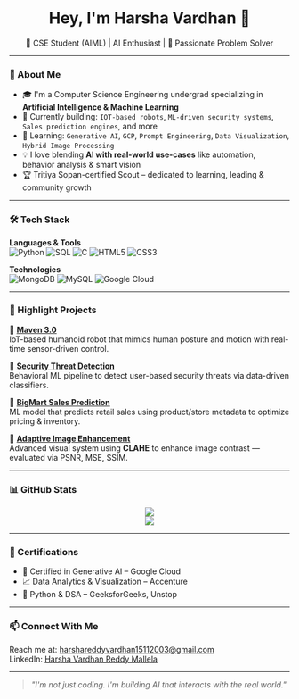<h1 align="center">Hey, I'm Harsha Vardhan 👋</h1>

<p align="center">
  🚀 CSE Student (AIML) | AI Enthusiast | 🧠 Passionate Problem Solver
</p>

---

### 🧠 About Me

- 🎓 I'm a Computer Science Engineering undergrad specializing in **Artificial Intelligence & Machine Learning**  
- 🔬 Currently building: `IOT-based robots`, `ML-driven security systems`, `Sales prediction engines`, and more  
- 🌱 Learning: `Generative AI`, `GCP`, `Prompt Engineering`, `Data Visualization`, `Hybrid Image Processing`  
- 💡 I love blending **AI with real-world use-cases** like automation, behavior analysis & smart vision  
- 🏆 Tritiya Sopan-certified Scout – dedicated to learning, leading & community growth

---

### 🛠️ Tech Stack

**Languages & Tools**  
![Python](https://img.shields.io/badge/Python-333?style=flat&logo=python&logoColor=yellow)
![SQL](https://img.shields.io/badge/SQL-333?style=flat&logo=postgresql&logoColor=white)
![C](https://img.shields.io/badge/C-333?style=flat&logo=c&logoColor=white)
![HTML5](https://img.shields.io/badge/HTML5-333?style=flat&logo=html5)
![CSS3](https://img.shields.io/badge/CSS3-333?style=flat&logo=css3)

**Technologies**  
![MongoDB](https://img.shields.io/badge/MongoDB-333?style=flat&logo=mongodb)
![MySQL](https://img.shields.io/badge/MySQL-333?style=flat&logo=mysql)
![Google Cloud](https://img.shields.io/badge/Google%20Cloud-333?style=flat&logo=googlecloud)

---

### 🚀 Highlight Projects

📌 [**Maven 3.0**](https://github.com/harshareddy1511/Maven-3.0)  
IoT-based humanoid robot that mimics human posture and motion with real-time sensor-driven control.

📌 [**Security Threat Detection**](https://github.com/harshareddy1511/Security-Threat-Detection)  
Behavioral ML pipeline to detect user-based security threats via data-driven classifiers.

📌 [**BigMart Sales Prediction**](https://github.com/harshareddy1511/Bigmart-Sales-Prediction)  
ML model that predicts retail sales using product/store metadata to optimize pricing & inventory.

📌 [**Adaptive Image Enhancement**](https://github.com/harshareddy1511/IOMP)  
Advanced visual system using **CLAHE** to enhance image contrast — evaluated via PSNR, MSE, SSIM.

---

### 📊 GitHub Stats

<p align="center">
  <img src="https://github-readme-stats.vercel.app/api?username=harshareddy1511&show_icons=true&theme=radical" />
  <br>
  <img src="https://github-readme-streak-stats.herokuapp.com/?user=harshareddy1511&theme=radical" />
</p>

---

### 📜 Certifications
- 📘 Certified in Generative AI – Google Cloud  
- 📈 Data Analytics & Visualization – Accenture  
- 🐍 Python & DSA – GeeksforGeeks, Unstop

---

### 📫 Connect With Me

Reach me at: [harshareddyvardhan15112003@gmail.com](mailto:harshareddyvardhan15112003@gmail.com)  
LinkedIn: [Harsha Vardhan Reddy Mallela](https://www.linkedin.com/in/harsha-vardhan-reddy-mallela/)


---

> *"I'm not just coding. I'm building AI that interacts with the real world."*
